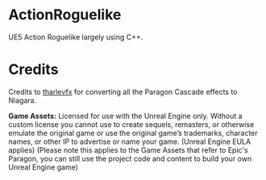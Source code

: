 # ActionRoguelike
UE5 Action Roguelike largely using C++.

# Credits

Credits to [tharlevfx](https://www.tharlevfx.com/) for converting all the Paragon Cascade effects to Niagara.

**Game Assets:** Licensed for use with the Unreal Engine only. Without a custom license you cannot use to create sequels, remasters, or otherwise emulate the original game or use the original game’s trademarks, character names, or other IP to advertise or name your game. (Unreal Engine EULA applies) (Please note this applies to the Game Assets that refer to Epic's Paragon, you can still use the project code and content to build your own Unreal Engine game)
